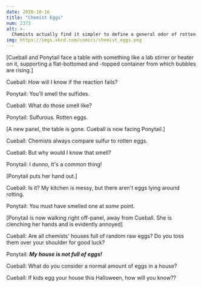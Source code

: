 ```yaml
---
date: 2020-10-16
title: "Chemist Eggs"
num: 2373
alt: >-
  Chemists actually find it simpler to define a general odor of rotten eggs as a baseline, and the LACK of rotten eggs as a distinct smell.
img: https://imgs.xkcd.com/comics/chemist_eggs.png
---
```

[Cueball and Ponytail face a table with something like a lab stirrer or heater on it, supporting a flat-bottomed and -topped container from which bubbles are rising.]

Cueball: How will I know if the reaction fails?

Ponytail: You'll smell the sulfides.

Cueball: What do those smell like?

Ponytail: Sulfurous. Rotten eggs.

[A new panel, the table is gone. Cueball is now facing Ponytail.]

Cueball: Chemists always compare sulfur to rotten eggs.

Cueball: But why would I know that smell?

Ponytail: I dunno, It's a common thing!

[Ponytail puts her hand out.]

Cueball: Is it? My kitchen is messy, but there aren't eggs lying around rotting.

Ponytail: You must have smelled one at *some* point.

[Ponytail is now walking right off-panel, away from Cueball. She is clenching her hands and is evidently annoyed]

Cueball: Are all chemists' houses full of random raw eggs? Do you toss them over your shoulder for good luck?

Ponytail: ***My house is not full of eggs!***

Cueball: What do you consider a normal amount of eggs in a house?

Cueball: If kids egg your house this Halloween, how will you know??